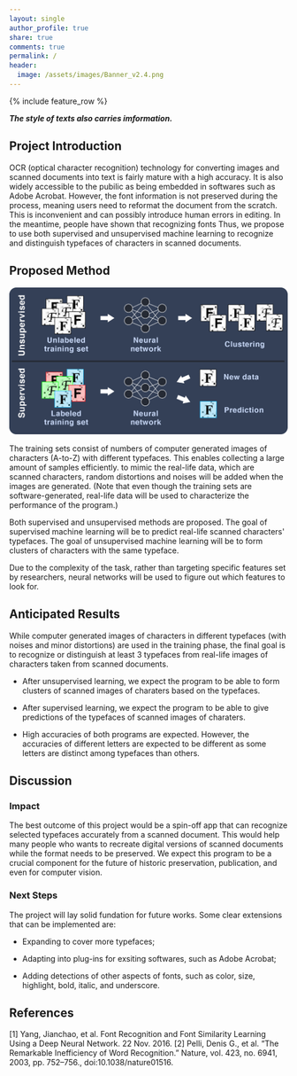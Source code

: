 ```yaml
---
layout: single
author_profile: true
share: true
comments: true
permalink: /
header:
  image: /assets/images/Banner_v2.4.png
---
```

{% include feature_row %}

_**The style of texts also carries imformation.**_

## Project Introduction

OCR (optical character recognition) technology for converting images and scanned documents into text is fairly mature with a high accuracy. It is also widely accessible to the pubilic as being embedded in softwares such as Adobe Acrobat. However, the font information is not preserved during the process, meaning users need to reformat the document from the scratch. This is inconvenient and can possibly introduce human errors in editing. In the meantime, people have shown that recognizing fonts Thus, we propose to use both supervised and unsupervised machine learning to recognize and distinguish typefaces of characters in scanned documents. 

## Proposed Method

<img src="assets/images/method_diagram.png" alt="hi" class="inline"/>

The training sets consist of numbers of computer generated images of characters (A-to-Z) with different typefaces. This enables collecting a large amount of samples efficiently. to mimic the real-life data, which are scanned characters, random distortions and noises will be added when the images are generated. (Note that even though the training sets are software-generated, real-life data will be used to characterize the performance of the program.)

Both supervised and unsupervised methods are proposed. The goal of supervised machine learning will be to predict real-life scanned characters' typefaces. The goal of unsupervised machine learning will be to form clusters of characters with the same typeface.

Due to the complexity of the task, rather than targeting specific features set by researchers, neural networks will be used to figure out which features to look for.

## Anticipated Results

While computer generated images of characters in different typefaces (with noises and minor distortions) are used in the training phase, the final goal is to recognize or distinguish at least 3 typefaces from real-life images of characters taken from scanned documents.

- After unsupervised learning, we expect the program to be able to form clusters of scanned images of charaters based on the typefaces.

- After supervised learning, we expect the program to be able to give predictions of the typefaces of scanned images of charaters.

- High accuracies of both programs are expected. However, the accuracies of different letters are expected to be different as some letters are distinct among typefaces than others.

## Discussion
### Impact

The best outcome of this project would be a spin-off app that can recognize selected typefaces accurately from a scanned document. This would help many people who wants to recreate digital versions of scanned documents while the format needs to be preserved. We expect this program to be a crucial component for the future of historic preservation, publication, and even for computer vision.

### Next Steps

The project will lay solid fundation for future works. Some clear extensions that can be implemented are:

- Expanding to cover more typefaces;

- Adapting into plug-ins for exsiting softwares, such as Adobe Acrobat;

- Adding detections of other aspects of fonts, such as color, size, highlight, bold, italic, and underscore. 

## References
[1] Yang, Jianchao, et al. Font Recognition and Font Similarity Learning Using a Deep Neural Network. 22 Nov. 2016.
[2] Pelli, Denis G., et al. “The Remarkable Inefficiency of Word Recognition.” Nature, vol. 423, no. 6941, 2003, pp. 752–756., doi:10.1038/nature01516.

